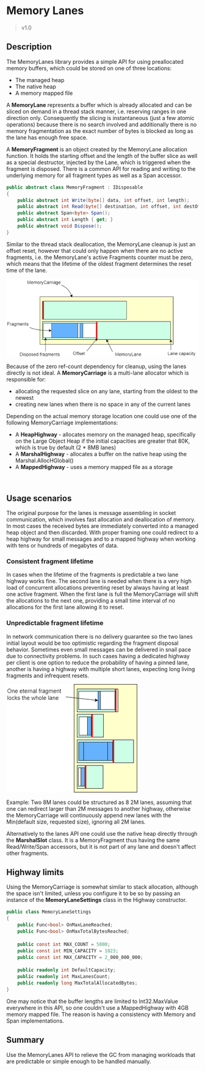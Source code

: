 # Memory Lanes

> v1.0

## Description 

The MemoryLanes library provides a simple API for using preallocated memory buffers, 
which could be stored on one of three locations:

* The managed heap
* The native heap
* A memory mapped file

A **MemoryLane** represents a buffer which is already allocated and can be sliced
on demand in a thread stack manner, i.e. reserving ranges in one direction only.
Consequently the slicing is instantaneous (just a few atomic operations) because there 
is no search involved and additionally there is no memory fragmentation as the exact
number of bytes is blocked as long as the lane has enough free space. 


A **MemoryFragment** is an object created by the MemoryLane allocation function. It
holds the starting offset and the length of the buffer slice as well as a
special destructor, injected by the Lane, which is triggered when the fragment is 
disposed. There is a common API for reading and writing to the underlying
memory for all fragment types as well as a Span accessor.

```csharp
public abstract class MemoryFragment : IDisposable
{
	public abstract int Write(byte[] data, int offset, int length);
	public abstract int Read(byte[] destination, int offset, int destOffset = 0);
	public abstract Span<byte> Span();
	public abstract int Length { get; }
	public abstract void Dispose();
}
```

Similar to the thread stack deallocation, the MemoryLane cleanup is just an
offset reset, however that could only happen when there are
no active fragments, i.e. the MemoryLane's active Fragments counter must be zero, 
which means that the lifetime of the oldest fragment determines the reset time of the lane.
  

![](MemoryLanes.png)


Because of the zero ref-count dependency for cleanup, using the lanes directly is not ideal.
A **MemoryCarriage** is a multi-lane allocator which is responsible for:

* allocating the requested slice on any lane, starting from the oldest to the newest 
* creating new lanes when there is no space in any of the current lanes


Depending on the actual memory storage location
one could use one of the following MemoryCarriage implementations:

* A **HeapHighway** - allocates memory on the managed heap, specifically on the Large Object Heap
if the initial capacities are greater that 80K, which is true by default (2 * 8MB lanes)
* A **MarshalHighway** - allocates a buffer on the native heap using the Marshal.AllocHGlobal()
* A **MappedHighway** - uses a memory mapped file as a storage   

<br>

## Usage scenarios

The original purpose for the lanes is message assembling in socket communication, which
involves fast allocation and deallocation of memory. In most cases the received bytes are 
immediately converted into a managed heap object and then discarded. With proper framing
one could redirect to a heap highway for small messages and to a mapped highway when
working with tens or hundreds of megabytes of data. 

### Consistent fragment lifetime

In cases when the lifetime of the fragments is predictable a two lane highway works fine. 
The second lane is needed when there is a very high load of concurrent allocations preventing reset by
always having at least one active fragment. When the first lane is full the MemoryCarriage will
shift the allocations to the next one, providing a small time interval of no allocations for
the first lane allowing it to reset.

### Unpredictable fragment lifetime 

In network communication there is no delivery guarantee so the two lanes initial layout would be too optimistic
regarding the fragment disposal behavior. Sometimes even small messages can be delivered 
in snail pace due to connectivity problems. In such cases having a dedicated highway per client 
is one option to reduce the probability of having a pinned lane, another is having a highway with multiple 
short lanes, expecting long living fragments and infrequent resets.

![](UnpredictableFragmentLifetime.png)

Example: Two 8M lanes could be structured as 8 2M lanes, assuming that one can
redirect larger than 2M messages to another highway, otherwise the MemoryCarriage will 
continuously append new lanes with the Min(default size, requested size), ignoring all
2M lanes. 

Alternatively to the lanes API one could use the native heap directly through the 
**MarshalSlot** class. It is a MemoryFragment thus having the same Read/Write/Span
accessors, but it is not part of any lane and doesn't affect other fragments. 


## Highway limits

Using the MemoryCarriage is somewhat similar to stack allocation, although the space isn't limited,
unless you configure it to be so by passing an instance of the **MemoryLaneSettings** class in the
Highway constructor.

```csharp
public class MemoryLaneSettings
{
	public Func<bool> OnMaxLaneReached;
	public Func<bool> OnMaxTotalBytesReached;

	public const int MAX_COUNT = 5000;
	public const int MIN_CAPACITY = 1023;
	public const int MAX_CAPACITY = 2_000_000_000;

	public readonly int DefaultCapacity;
	public readonly int MaxLanesCount;
	public readonly long MaxTotalAllocatedBytes;
}
```

One may notice that the buffer lengths are limited to Int32.MaxValue everywhere 
in this API, so one couldn't use a MappedHighway with 4GB memory mapped file.
The reason is having a consistency with Memory<T> and Span<T> implementations.


## Summary

Use the MemoryLanes API to relieve the GC from managing workloads that are predictable 
or simple enough to be handled manually. 
